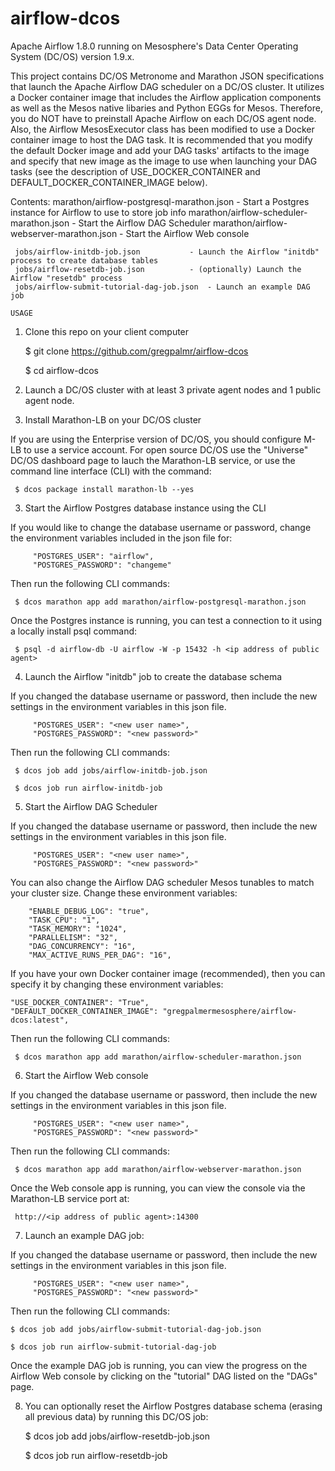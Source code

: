 # airflow-dcos
Apache Airflow 1.8.0 running on Mesosphere's Data Center Operating System (DC/OS) version 1.9.x.

This project contains DC/OS Metronome and Marathon JSON specifications that launch the Apache Airflow DAG scheduler on a DC/OS cluster. It utilizes a Docker container image that includes the Airflow application components as well as the Mesos native libaries and Python EGGs for Mesos. Therefore, you do NOT have to preinstall Apache Airflow on each DC/OS agent node. Also, the Airflow MesosExecutor class has been modified to use a Docker container image to host the DAG task. It is recommended that you modify the default Docker image and add your DAG tasks' artifacts to the image and specify that new image as the image to use when launching your DAG tasks (see the description of USE_DOCKER_CONTAINER and DEFAULT_DOCKER_CONTAINER_IMAGE below).

Contents:
     marathon/airflow-postgresql-marathon.json	- Start a Postgres instance for Airflow to use to store job info
     marathon/airflow-scheduler-marathon.json	- Start the Airflow DAG Scheduler
     marathon/airflow-webserver-marathon.json	- Start the Airflow Web console

     jobs/airflow-initdb-job.json			- Launch the Airflow "initdb" process to create database tables
     jobs/airflow-resetdb-job.json			- (optionally) Launch the Airflow "resetdb" process
     jobs/airflow-submit-tutorial-dag-job.json	- Launch an example DAG job

``USAGE``

1. Clone this repo on your client computer

     $ git clone https://github.com/gregpalmr/airflow-dcos

     $ cd airflow-dcos

1. Launch a DC/OS cluster with at least 3 private agent nodes and 1 public agent node.

2. Install Marathon-LB on your DC/OS cluster 

If you are using the Enterprise version of DC/OS, you should configure M-LB to use a service account. For open source DC/OS use the "Universe" DC/OS dashboard page to lauch the Marathon-LB service, or use the command line interface (CLI) with the command:

     $ dcos package install marathon-lb --yes

3. Start the Airflow Postgres database instance using the CLI 

If you would like to change the database username or password, change the environment variables included in the json file for:

         "POSTGRES_USER": "airflow",
         "POSTGRES_PASSWORD": "changeme"

Then run the following CLI commands:

     $ dcos marathon app add marathon/airflow-postgresql-marathon.json

Once the Postgres instance is running, you can test a connection to it using a locally install psql command:

     $ psql -d airflow-db -U airflow -W -p 15432 -h <ip address of public agent>

4. Launch the Airflow "initdb" job to create the database schema 

If you changed the database username or password, then include the new settings in the environment variables in this json file.

         "POSTGRES_USER": "<new user name>",
         "POSTGRES_PASSWORD": "<new password>"

Then run the following CLI commands:

     $ dcos job add jobs/airflow-initdb-job.json

     $ dcos job run airflow-initdb-job

5. Start the Airflow DAG Scheduler

If you changed the database username or password, then include the new settings in the environment variables in this json file.

         "POSTGRES_USER": "<new user name>",
         "POSTGRES_PASSWORD": "<new password>"

You can also change the Airflow DAG scheduler Mesos tunables to match your cluster size. Change these environment variables:

		"ENABLE_DEBUG_LOG": "true",
		"TASK_CPU": "1",
		"TASK_MEMORY": "1024",
		"PARALLELISM": "32",
		"DAG_CONCURRENCY": "16",
		"MAX_ACTIVE_RUNS_PER_DAG": "16",

If you have your own Docker container image (recommended), then you can specify it by changing these environment variables:

    "USE_DOCKER_CONTAINER": "True",
    "DEFAULT_DOCKER_CONTAINER_IMAGE": "gregpalmermesosphere/airflow-dcos:latest",

Then run the following CLI commands:

     $ dcos marathon app add marathon/airflow-scheduler-marathon.json

6. Start the Airflow Web console

If you changed the database username or password, then include the new settings in the environment variables in this json file.

         "POSTGRES_USER": "<new user name>",
         "POSTGRES_PASSWORD": "<new password>"

Then run the following CLI commands:

     $ dcos marathon app add marathon/airflow-webserver-marathon.json

Once the Web console app is running, you can view the console via the Marathon-LB service port at:

     http://<ip address of public agent>:14300
     
7. Launch an example DAG job:

If you changed the database username or password, then include the new settings in the environment variables in this json file.

         "POSTGRES_USER": "<new user name>",
         "POSTGRES_PASSWORD": "<new password>"

Then run the following CLI commands:

    $ dcos job add jobs/airflow-submit-tutorial-dag-job.json

    $ dcos job run airflow-submit-tutorial-dag-job

Once the example DAG job is running, you can view the progress on the Airflow Web console by clicking on the "tutorial" DAG listed on the "DAGs" page.

8. You can optionally reset the Airflow Postgres database schema (erasing all previous data) by running this DC/OS job:

     $ dcos job add jobs/airflow-resetdb-job.json

     $ dcos job run airflow-resetdb-job


